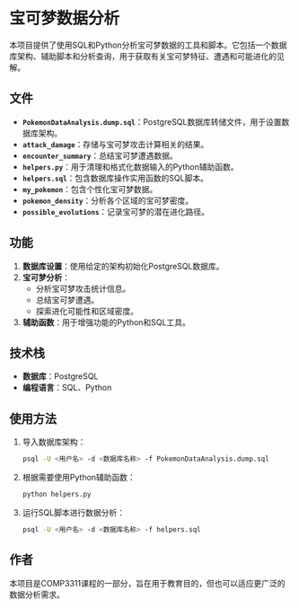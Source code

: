 # 宝可梦数据分析

本项目提供了使用SQL和Python分析宝可梦数据的工具和脚本。它包括一个数据库架构、辅助脚本和分析查询，用于获取有关宝可梦特征、遭遇和可能进化的见解。

## 文件
- **`PokemonDataAnalysis.dump.sql`**：PostgreSQL数据库转储文件，用于设置数据库架构。
- **`attack_damage`**：存储与宝可梦攻击计算相关的结果。
- **`encounter_summary`**：总结宝可梦遭遇数据。
- **`helpers.py`**：用于清理和格式化数据输入的Python辅助函数。
- **`helpers.sql`**：包含数据库操作实用函数的SQL脚本。
- **`my_pokemon`**：包含个性化宝可梦数据。
- **`pokemon_density`**：分析各个区域的宝可梦密度。
- **`possible_evolutions`**：记录宝可梦的潜在进化路径。

## 功能
1. **数据库设置**：使用给定的架构初始化PostgreSQL数据库。
2. **宝可梦分析**：
   - 分析宝可梦攻击统计信息。
   - 总结宝可梦遭遇。
   - 探索进化可能性和区域密度。
3. **辅助函数**：用于增强功能的Python和SQL工具。

## 技术栈
- **数据库**：PostgreSQL
- **编程语言**：SQL、Python

## 使用方法
1. 导入数据库架构：
   ```bash
   psql -U <用户名> -d <数据库名称> -f PokemonDataAnalysis.dump.sql
   ```

2. 根据需要使用Python辅助函数：
   ```bash
   python helpers.py
   ```

3. 运行SQL脚本进行数据分析：
   ```bash
   psql -U <用户名> -d <数据库名称> -f helpers.sql
   ```

## 作者
本项目是COMP3311课程的一部分，旨在用于教育目的，但也可以适应更广泛的数据分析需求。

